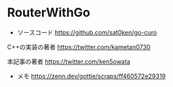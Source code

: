 # RouterWithGo

- ソースコード
  https://github.com/sat0ken/go-curo

C++の実装の著者
https://twitter.com/kametan0730

本記事の著者
https://twitter.com/ken5owata

- メモ
  https://zenn.dev/gottie/scraps/ff460572e29319
